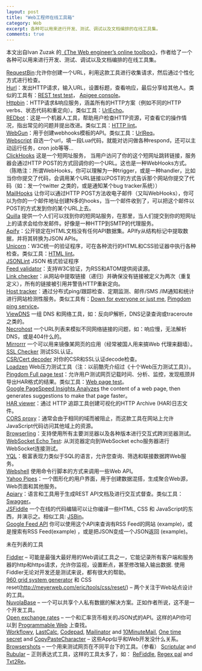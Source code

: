 ```yaml
---
layout: post
title: "Web工程师在线工具箱"
category: Web
excerpt: 各种可以用来进行开发、测试、调试以及文档编排的在线工具集。
comments: true
---
```


本文出自Ivan Zuzak 的[《The Web engineer’s online toolbox》](http://ivanzuzak.info/2012/11/18/the-web-engineers-online-toolbox.html)，作者给了一个各种可以用来进行开发、测试、调试以及文档编排的在线工具集。 

[RequestBin](http://requestb.in/):允许你创建一个URL，利用这款工具进行收集请求，然后通过个性化方式进行检查。  
[Hurl](http://hurl.it/)：发出HTTP请求，输入URL，设置标题，查看响应，最后分享给其他人。类似的工具有：[REST test test](http://resttesttest.com/)， [Apigee console](https://apigee.com/console/others)。   
[Httpbin](http://httpbin.org/)：HTTP请求&响应服务，涵盖所有的HTTP方案（例如不同的HTTP verbs、状态代码和重定向）。类似工具：[UrlEcho](http://ivanzuzak.info/urlecho/)。  
[REDbot](http://redbot.org/)：这是一个机器人工具，帮助用户检查HTTP资源，可查看它的操作情况，指出常见的问题并提出改进。类似工具：[HTTP lint](http://zamez.org/httplint)。  
[WebGun](http://webgun.io/)：用于创建webhooks模板的API。类似工具：[UrlReq](https://github.com/izuzak/urlreq)。  
[Webscript](https://www.webscript.io/)  自选一个url，填一段Lua代码，就能对访问做各种respond，还可以主动运行任务，cron job等等…  
[ClickHooks](http://www.clickhooks.com/) 这是一个短网址服务， 当用户访问了你的这个短网址跳转链接，服务器会通过HTTP POST的方式回调你的一个URL。这也是一种WebHooks方式。（陈皓注：所谓WebHooks，你可以理解为一种trigger，或是一种handler，比如当你你提交了代码，会调用某个URL链接以POST的方式告诉那个网站你提交了代码（如：发一个twitter 之类的，或是通知某个bug tracker系统））  
[MailHooks](http://mailhooks2.appspot.com/) 让你可以通过HTTP POST方法收电子邮件（又叫WebHooks），你可以为你的一个邮件地址创建N多的hooks，当一个邮件收到了，可以把这个邮件以POST的方式发到你的某个URL上去。  
[Quilla](http://a.quil.la/) 提供一个人们可以找到你的短网站服务，在那里，当人们提交到你的短网址上的请求会给你发邮件。好像是一种HTTP到SMTP的代理服务。  
[Apify](http://apify.heroku.com/resources)：公开锁定在HTML文档没有任何API数据集。APIfy从结构标记中提取数据，并将其转换为JSON APIs。  
[Unicorn](http://validator.w3.org/unicorn/)：W3C统一的验证程序，可在各种流行的HTML和CSS验证器中执行各种检查。类似工具：[HTML lint](http://lint.brihten.com/html/)。  
[JSONLint](http://jsonlint.com/) JSON 格式验证程序  
[Feed validator](http://validator.w3.org/feed/)：支持W3C验证，为RSS和ATOM提供阅读源。  
[Link checker](http://validator.w3.org/checklink)：从网站中提取链接（递归）并确保没有链接被定义为两次（重复定义），所有的链接被引用并警告HTTP重新定向。  
[Host tracker](http://www.host-tracker.com/)：通过分布式ping/跟踪检查、定期监测、邮件/SMS /IM通知和统计进行网站检测性服务。类似工具有：[Down for everyone or just me](http://www.downforeveryoneorjustme.com/), [Pimgdom ping service](http://tools.pingdom.com/ping/)。  
[ViewDNS](http://www.viewdns.info/) 一组 DNS 和网络工具，如：反向IP解析，DNS记录查询或traceroute之类的。  
[Necrohost](http://www.necrohost.com/)  一个URL列表来模拟不同网络链接的问题，如：响应慢，无法解析DNS，或是404什么的。  
[Mirrorrr](https://code.google.com/p/mirrorrr/)  一个可以用来镜像某网页的应用（经常被国人用来搞Web 代理来翻墙）。  
[SSL Checker](http://certlogik.com/ssl-checker/)  测试SSL认证。  
[CSR/Cert decoder](http://certlogik.com/decoder/)  对你的CSR和SSL认证decode检查。  
[Loadzen](http://loadzen.com/)  Web压力测试工具（注：以前酷壳介绍过《十个Web压力测试工具》）。  
[Pingdom Full page test](http://tools.pingdom.com/fpt/)：允许用户测试网页记载时间、分析、监控，发现瓶颈并导出HAR格式的结果。类似工具：[Web page test](http://www.webpagetest.org/)。  
[Google PageSpeed Insights Analyzes](https://developers.google.com/speed/pagespeed/insights) the content of a web page, then generates suggestions to make that page faster。  
[HAR viewer](http://www.softwareishard.com/har/viewer/)：通过 HTTP 追踪工具创建可视化的HTTP Archive (HAR)日志文件。  
[CORS proxy](http://www.corsproxy.com/)：通常会由于相同的域而被阻止，而这款工具在网站上允许JavaScript代码访问其他域上的资源。  
[Browserling](https://browserling.com/)：支持使用所有主要浏览器以及各种版本进行交互式跨浏览器测试。  
[WebSocket Echo Test](http://www.websocket.org/echo.html): 从浏览器定向到WebSocket echo服务器进行WebSocket连接测试。  
[YQL](http://developer.yahoo.com/yql/)：极富表现力类似于SQL的语言，允许您查询、筛选和联接数据跨Web服务。  
[Webshell](http://webshell.io/) 使用命令行脚本的方式来调用一些Web API。  
[Yahoo Pipes](http://pipes.yahoo.com/pipes/)：一个图形化的用户界面，用于创建数据混搭，生成聚合Web源，Web页面和其他服务。  
[Apiary](http://apiary.io/)：语言和工具用于生成REST API文档及进行交互式督查。类似工具：[Swagger](http://swagger.wordnik.com/)。  
[JSFiddle](http://jsfiddle.net/)  一个在线的代码编辑可以让你编译一些HTML, CSS 和 JavaScript的东西，并演示之。相似工具: [JSBin](http://jsbin.com/)。  
[Google Feed API](https://developers.google.com/feed/v1/jsondevguide) 你可以使用这个API来查询有RSS Feed的网站 (example)，或是搜索有RSS Feed(example) ，或是把JSON变成一个JSON返回 (example)。  

未在列表的工具

[Fiddler](http://www.fiddler2.com/fiddler2/) – 可能是最强大最好用的Web调试工具之一，它能记录所有客户端和服务器的http和https请求，允许你监视，设置断点，甚至修改输入输出数据. 使用Fiddler无论对开发还是测试来说，都有很大的帮助。  
[960 grid system generator](http://grids.heroku.com/) 和 CSS reset(http://meyerweb.com/eric/tools/css/reset/) – 两个关注于Web站点设计的工具。  
[NuvolaBase](http://www.nuvolabase.com/site/index.html) – 一个可以共享个人私有数据的解决方案。正如作者所说，这不是一个开发工具。  
[Open exchange rates](https://openexchangerates.org/) – 一个和汇率货币相关的JSON式的API。这样的API你可以到 [Programmable Web](http://www.programmableweb.com/) 上查找。  
[Workflowy](https://workflowy.com/), [LastCalc](http://www.lastcalc.com/), [Codepad](http://codepad.org/), [Mailinator](http://www.mailinator.com/) and [10MinuteMail](http://10minutemail.com/), [One time secret](https://onetimesecret.com/) and [CopyPasteCharacter](http://copypastecharacter.com/) – 这些App似乎和Web开发没什么关系。  
[Browsershots](https://browsershots.org/) – 一个用来测试网页在不同平台下的工具。（参看）
[Scriptular](http://scriptular.com/) and [Rubular](http://rubular.com/) – 正则表达式工具，这样的工具太多了，如： [ReFiddle](http://refiddle.com/), [Regex pal](http://regexpal.com/) and [Txt2Re](http://www.txt2re.com/)。